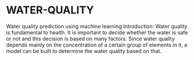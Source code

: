 # WATER-QUALITY

Water quality prediction  using machine learning
Introduction:
Water quality is fundamental to health. It is important to decide whether the water is safe or not and this decision is based on many factors. Since water quality depends mainly on the concentration of a certain group of elements in it, a model can be built to determine the water quality based on that.
